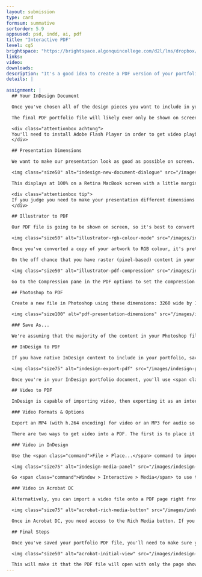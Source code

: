 ```yaml
---
layout: submission
type: card
formsum: summative
sortorder: 5.9
appsused: psd, indd, ai, pdf
title: "Interactive PDF"
level: cg5
brightspace: "https://brightspace.algonquincollege.com/d2l/lms/dropbox/user/folder_submit_files.d2l?db=86526&grpid=0&isprv=0&bp=0&ou=92682"
links: 
video: 
downloads: 
description: "It's a good idea to create a PDF version of your portfolio in case you need to present it without an internet connection. This is a local, dependable, self-contained multimedia portfolio that will never fail you."
details: |
  
assignment: |
  ## Your InDesign Document

  Once you've chosen all of the design pieces you want to include in your portfolio, you'll need to save them each as separate PDF files. Those PDFs will be imported into InDesign. The InDesign document will be saved as an interactive PDF file.

  The final PDF portfolio file will likely ever only be shown on screen, but it could also be printed for an employment record. We'll ensure the quality is good enough for both intents.

  <div class="attentionbox achtung">
  You'll need to install Adobe Flash Player in order to get video playback in a PDF file opened in Adobe Acrobat DC. <a href="https://helpx.adobe.com/acrobat/using/flash-player-needed-acrobat-reader.html" title="Download Flash Player for Mac" target="_blank">Download Flash Player for Mac</a>.
  </div>

  ## Presentation Dimensions

  We want to make our presentation look as good as possible on screen. Happily, a majority of users in our little design bubble use MacBook Pros with Retina screens. I know you do, at least. If you are displaying your portfolio on your Retina laptop, these are good dimensions to use: 3260 pixels wide by 1830 pixels tall. You can actually create your InDesign document at these dimensions.

  <img class="size50" alt="indesign-new-document-dialogue" src="/images/indesign-pdf-portfolio/indesign-new-document-dialogue.jpg">

  This displays at 100% on a Retina MacBook screen with a little margin around the perimeter.

  <div class="attentionbox tip">
  If you judge you need to make your presentation different dimensions than these, you're free to do so.
  </div>

  ## Illustrator to PDF

  Our PDF file is going to be shown on screen, so it's best to convert the file to RGB mode in Illustrator. We do this in Illustrator because if we let the <i>Save As PDF</i> process do the colour conversion, we may get unexpected results. Before converting colours, save a copy of your file. Don't convert your original artwork.

  <img class="size50" alt="illustrator-rgb-colour-mode" src="/images/indesign-pdf-portfolio/illustrator-rgb-colour-mode.jpg">

  Once you've converted a copy of your artwork to RGB colour, it's pretty straightforward to go from Illustrator to PDF. You can use a simple <span class="command">Save A Copy...</span> command. That's ⌥-⌘-S. Select the <span class="command">Smallest File Size</span> preset.

  On the off chance that you have raster (pixel-based) content in your Illustrator file, you need to ensure that it doesn't get downsampled too much. Today's monitors are so high resolution, a 72ppi image will look small or pixelated on screen. Keep in mind that the 5K iMac's screen has a density of 218 ppi!

  <img class="size50" alt="illustrator-pdf-compression" src="/images/indesign-pdf-portfolio/illustrator-pdf-compression.jpg">

  Go to the Compression pane in the PDF options to set the compression to 300ppi. This will increase your file size, but it will display well on screen. These compression settings are only relevant if you have raster content in your file. That can include a drop shadow effect and the like.

  ## Photoshop to PDF

  Create a new file in Photoshop using these dimensions: 3260 wide by 1830 tall in RGB. Resolution is irrelevant. This is mostly for on-screen use.

  <img class="size100" alt="pdf-presentation-dimensions" src="/images/indesign-pdf-portfolio/pdf-presentation-dimensions.jpg">

  ### Save As...

  We're assuming that the majority of the content in your Photoshop files is raster. Merge your layers onto one using <span class="command">Shift-⌘-E</span>. Transparency is okay. As long as you don't have multiple layers in your file. Save out your file as a native Photoshop file (.psd). You can get this into your InDesign portfolio document with a regular <span class="command">File > Place...</span>

  ## InDesign to PDF

  If you have native InDesign content to include in your portfolio, save the pages as a PDF file. You'll place those PDFs back in your portfolio InDesign document. When saving them as PDF, you can use the default Interactive PDF preset.

  <img class="size75" alt="indesign-export-pdf" src="/images/indesign-pdf-portfolio/indesign-export-pdf.jpg">

  Once you're in your InDesign portfolio document, you'll use <span class="command">File > Place...</span> to import the PDF.

  ## Video to PDF

  InDesign is capable of importing video, then exporting it as an interactive PDF file. It imports a video file just like a regular image. You use <span class="command">File > Place...</span> to import it into the document. Either click or click and drag to size the video on the page.

  ### Video Formats & Options

  Export an MP4 (with h.264 encoding) for video or an MP3 for audio so that it plays properly in your interactivec PDF file.

  There are two ways to get video into a PDF. The first is to place it like an image in InDesign. The second is to place it in a PDF file using the media tools in Acrobat DC.

  ### Video in InDesign

  Use the <span class="command">File > Place...</span> command to import the video on an InDesign page.

  <img class="size75" alt="indesign-media-panel" src="/images/indesign-pdf-portfolio/indesign-media-panel.jpg">

  Go <span class="command">Window > Interactive > Media</span> to use the Media panel to preview the file. You can also change its settings from that panel. I suggest choosing an appropriate poster frame for your video so it looks good while it's not playing. You can even load a custom graphic as a poster frame, if you wish to.

  ### Video in Acrobat DC

  Alternatively, you can import a video file onto a PDF page right from Acrobat DC. You'll need a blank page. So when you're in InDesign, create a new empty page where you plan to place a video file.

  <img class="size75" alt="acrobat-rich-media-button" src="/images/indesign-pdf-portfolio/acrobat-rich-media-button.jpg">

  Once in Acrobat DC, you need access to the Rich Media button. If you don't see it in the sidebar, click on the Tools tab. Drag the Rich Media button to the sidebar. To add a video, simply drag with the Add Video tool on the page.

  ## Final Steps

  Once you've saved your portfolio PDF file, you'll need to make sure your presentation is simple. In Acroabt, go <span class="command">File > Properties...</span>. Click on the <span class="command">Initial View</span> tab.

  <img class="size50" alt="acrobat-initial-view" src="/images/indesign-pdf-portfolio/acrobat-initial-view.jpg">

  This will make it that the PDF file will open with only the page showing and no sidebars. The Page Layout setting will display only full pages. It makes it that you don't see a partial page as you scroll. It's not advisable to use the full screen settings here. We don't want the file to open full screen for other users you share the PDF with. To enter full screen yourself, you simply need to use <span class="command">⌘-L</span>.
---
```


